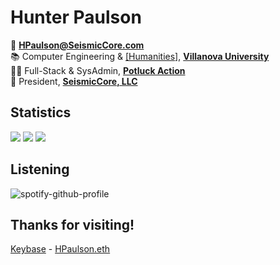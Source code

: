 # Hunter Paulson  

📧 **[HPaulson@SeismicCore.com](mailto:hpaulson@SeismicCore.com)**  
📚 Computer Engineering & [[Humanities]](https://www1.villanova.edu/university/liberal-arts-sciences/programs/humanities/guiding-principles/purpose.html), **[Villanova University](https://villanova.edu)**  
👨‍💻 Full-Stack & SysAdmin, **[Potluck Action](https://www.potluckaction.com)**  
💼 President, **[SeismicCore, LLC](https://github.com/SeismicCore)**  


## Statistics
[![](https://github-readme-stats-1-2s0ke72bn-hpaulson.vercel.app/api?username=HPaulson&show_icons=true&count_private=true&hide_border=true&count_private=true&show_border=false&include_all_commits=true&theme=tokyonight)](https://github.com/anuraghazra/github-readme-stats)
[![](https://github-readme-stats-1-2s0ke72bn-hpaulson.vercel.app/api/wakatime/?username=HPaulson&layout=compact&hide_border=true&langs_count=10&theme=tokyonight&custom_title=Top%20Languages)](https://github.com/anuraghazra/github-readme-stats)
[![](https://github-readme-streak-stats.herokuapp.com/?user=hpaulson&theme=tokyonight&hide_border=true)](https://github.com/DenverCoder1/github-readme-streak-stats)


## Listening
![spotify-github-profile](https://spotify-github-profile.kittinanx.com/api/view?uid=ys0l6wuhmcwstj71cegoht8qy&cover_image=false&theme=default&interchange=true)

## Thanks for visiting!

[Keybase](https://keybase.io/HPaulson) - [HPaulson.eth](https://opensea.io/HPaulson_)
